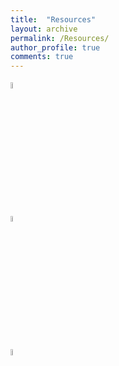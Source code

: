 ```yaml
---
title:  "Resources"
layout: archive
permalink: /Resources/
author_profile: true
comments: true
---
```

<a href="https://naturesraincoats.com/"><img src="{{ site.url }}{{ site.baseurl }}/assets/profiles/NR.png" alt="PA" style="width: 5%; border: none; text-decoration: none"/></a>&nbsp;

<a href="https://nustem.uk/"><img src="{{ site.url }}{{ site.baseurl }}/assets/profiles/NUSTEM.png" alt="PA" style="width: 5%; border: none; text-decoration: none"/></a>&nbsp;

<a href="https://fluids.ac.uk/"><img src="{{ site.url }}{{ site.baseurl }}/assets/profiles/UKFN.png" alt="PA" style="width: 5%; border: none; text-decoration: none"/></a>&nbsp;



